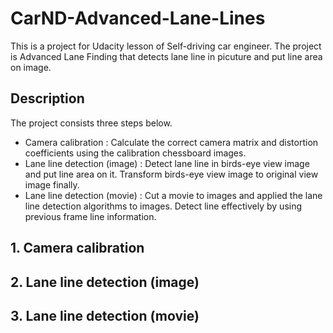 # CarND-Advanced-Lane-Lines

This is a project for Udacity lesson of Self-driving car engineer.
The project is Advanced Lane Finding that detects lane line in picuture and put line area on image.

## Description

The project consists three steps below.

- Camera calibration : Calculate the correct camera matrix and distortion coefficients using the calibration chessboard images.
- Lane line detection (image) : Detect lane line in birds-eye view image and put line area on it. Transform birds-eye view image to original view image finally.
- Lane line detection (movie) : Cut a movie to images and applied the lane line detection algorithms to images. Detect line effectively by using previous frame line information.

## 1. Camera calibration

## 2. Lane line detection (image)

## 3. Lane line detection (movie)

